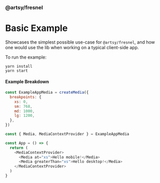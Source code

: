 ### @artsy/fresnel

# Basic Example

Showcases the simplest possible use-case for `@artsy/fresnel`, and how one would use the lib when working on a typical client-side app.

To run the example:

```
yarn install
yarn start
```

#### Example Breakdown

```js
const ExampleAppMedia = createMedia({
  breakpoints: {
    xs: 0,
    sm: 768,
    md: 1000,
    lg: 1200,
  },
})

const { Media, MediaContextProvider } = ExampleAppMedia

const App = () => {
  return (
    <MediaContextProvider>
      <Media at="xs">Hello mobile!</Media>
      <Media greaterThan="xs">Hello desktop!</Media>
    </MediaContextProvider>
  )
}
```
